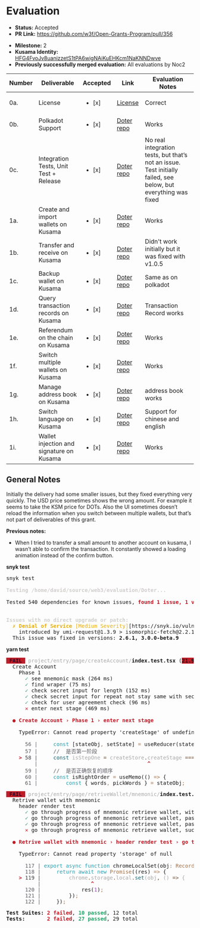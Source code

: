 # Evaluation

- **Status:** Accepted
- **PR Link:** https://github.com/w3f/Open-Grants-Program/pull/356
* **Milestone:** 2
* **Kusama Identity:** [HFG4FvoJv8uanizzetS1tPA6wigNAiKuEHKcm1NaKNNDwve](https://polkascan.io/pre/kusama/account/HFG4FvoJv8uanizzetS1tPA6wigNAiKuEHKcm1NaKNNDwve)
* **Previously successfully merged evaluation:** All evaluations by Noc2

| Number | Deliverable | Accepted | Link | Evaluation Notes |
| ------ | ----------- | -------- | ---- |----------------- |
| 0a. | License | <ul><li>[x] </li></ul> | [License](https://github.com/ChainBridgeNetworkTeam/Doter/blob/master/) | Correct |
| 0b. | Polkadot Support | <ul><li>[x] </li></ul> | [Doter repo](https://github.com/ChainBridgeNetworkTeam/Doter) | Works |
| 0c. | Integration Tests, Unit Test + Release | <ul><li>[x] </li></ul> | [Doter repo](https://github.com/ChainBridgeNetworkTeam/Doter) | No real integration tests, but that’s not an issue. Test initially failed, see below, but everything was fixed |
| 1a. | Create and import wallets on Kusama | <ul><li>[x] </li></ul> | [Doter repo](https://github.com/ChainBridgeNetworkTeam/Doter)  | Works |
| 1b. | Transfer and receive on Kusama | <ul><li>[x] </li></ul> | [Doter repo](https://github.com/ChainBridgeNetworkTeam/Doter) | Didn't work initially but it was fixed with v1.0.5 |
| 1c. | Backup wallet on Kusama | <ul><li>[x] </li></ul> | [Doter repo](https://github.com/ChainBridgeNetworkTeam/Doter) | Same as on polkadot |
| 1d. | Query transaction records on Kusama | <ul><li>[x] </li></ul> | [Doter repo](https://github.com/ChainBridgeNetworkTeam/Doter) | Transaction Record works |
| 1e. | Referendum on the chain on Kusama | <ul><li>[x] </li></ul> | [Doter repo](https://github.com/ChainBridgeNetworkTeam/Doter) | Works |
| 1f. | Switch multiple wallets on Kusama | <ul><li>[x] </li></ul> | [Doter repo](https://github.com/ChainBridgeNetworkTeam/Doter) | Works |
| 1g. | Manage address book on Kusama | <ul><li>[x] </li></ul> | [Doter repo](https://github.com/ChainBridgeNetworkTeam/Doter) | address book works |
| 1h. | Switch language on Kusama | <ul><li>[x] </li></ul> | [Doter repo](https://github.com/ChainBridgeNetworkTeam/Doter) | Support for chinese and english |
| 1i. | Wallet injection and signature on Kusama| <ul><li>[x] </li></ul> | [Doter repo](https://github.com/ChainBridgeNetworkTeam/Doter) | Works |

## General Notes

Initially the delivery had some smaller issues, but they fixed everything very quickly. The USD price sometimes shows the wrong amount. For example it seems to take the KSM price for DOTs. Also the UI sometimes doesn’t reload the information when you switch between multiple wallets, but that’s not part of deliverables of this grant.  

**Previous notes:** 

- When I tried to transfer a small amount to another account on kusama, I wasn’t able to confirm the transaction. It constantly showed a loading animation instead of the confirm button.  

**snyk test**

<pre>snyk test

<font color="#D0CFCC"><b>Testing /home/david/source/web3/evaluation/Doter...</b></font>

Tested 540 dependencies for known issues, <font color="#C01C28"><b>found 1 issue, 1 vulnerable path.</b></font>


<font color="#D0CFCC"><b>Issues with no direct upgrade or patch:</b></font>
<font color="#E9AD0C">  ✗ </font><font color="#E9AD0C"><b>Denial of Service</b></font><font color="#E9AD0C"> [Medium Severity]</font>[https://snyk.io/vuln/SNYK-JS-NODEFETCH-674311] in <b>node-fetch@1.7.3</b>
    introduced by umi-request@1.3.9 &gt; isomorphic-fetch@2.2.1 &gt; node-fetch@1.7.3
  This issue was fixed in versions: <b>2.6.1, 3.0.0-beta.9</b>
</pre>

**yarn test**

<pre>
<span style="background-color:#C01C28"><font color="#300A24"><b> FAIL </b></font></span> <font color="#AAAAAA">project/entry/page/createAccount/</font><b>index.test.tsx</b> (<span style="background-color:#C01C28"><b>21.903 s</b></span>)
  Create Account
    Phase 1
      <font color="#26A269">✓</font> see mnemonic mask (264 ms)
      <font color="#26A269">✓</font> find wraper (75 ms)
      <font color="#26A269">✓</font> check secret input for length (152 ms)
      <font color="#26A269">✓</font> check secret input for repeat not stay same with secret input (158 ms)
      <font color="#26A269">✓</font> check for user agreement check (96 ms)
      <font color="#C01C28">✕</font> enter next stage (469 ms)

<font color="#C01C28"><b>  ● Create Account › Phase 1 › enter next stage</b></font>

    TypeError: Cannot read property &apos;createStage&apos; of undefined

<font color="#AAAAAA">     </font><font color="#5E5C64"> 56 |</font>     <font color="#2AA1B3">const</font> [stateObj<font color="#A2734C">,</font> setState] <font color="#A2734C">=</font> useReducer(stateReducer<font color="#A2734C">,</font> { words<font color="#A2734C">:</font> []<font color="#A2734C">,</font> pickWords<font color="#A2734C">:</font> []<font color="#A2734C">,</font> showLoading<font color="#A2734C">:</font> <font color="#2AA1B3">false</font> } <font color="#2AA1B3">as</font> mnemonicStateObj)<font color="#A2734C">;</font>
<font color="#AAAAAA">     </font><font color="#5E5C64"> 57 |</font>     <font color="#5E5C64">//  是否第一阶段</font>
<font color="#AAAAAA">    </font><font color="#C01C28"><b>&gt;</b></font><font color="#3E3D42"> 58 |</font><font color="#AAAAAA">     </font><font color="#1C6B77">const</font><font color="#AAAAAA"> isStepOne </font><font color="#6C4C32">=</font><font color="#AAAAAA"> createStore</font><font color="#6C4C32">.</font><font color="#AAAAAA">createStage </font><font color="#6C4C32">===</font><font color="#AAAAAA"> </font><font color="#6C4C32">CREAT_STAGE.MNEMONIC_MASK;</font>
<font color="#AAAAAA">     </font><font color="#5E5C64">    |</font>                                   <font color="#C01C28"><b>^</b></font>
<font color="#AAAAAA">     </font><font color="#5E5C64"> 59 |</font>     <font color="#5E5C64">//  是否正确恢复的顺序</font>
<font color="#AAAAAA">     </font><font color="#5E5C64"> 60 |</font>     <font color="#2AA1B3">const</font> isRightOrder <font color="#A2734C">=</font> useMemo(() <font color="#A2734C">=&gt;</font> {
<font color="#AAAAAA">     </font><font color="#5E5C64"> 61 |</font>         <font color="#2AA1B3">const</font> { words<font color="#A2734C">,</font> pickWords } <font color="#A2734C">=</font> stateObj<font color="#A2734C">;</font>
</pre>

<pre><span style="background-color:#C01C28"><font color="#300A24"><b> FAIL </b></font></span> <font color="#AAAAAA">project/entry/page/retriveWallet/mnemonic/</font><b>index.test.tsx</b> (<span style="background-color:#C01C28"><b>23.092 s</b></span>)
  Retrive wallet with mnemonic
    header render test
      <font color="#26A269">✓</font> go through progress of mnemonic retrieve wallet, without userAgreement (412 ms)
      <font color="#26A269">✓</font> go through progress of mnemonic retrieve wallet, password too short (162 ms)
      <font color="#26A269">✓</font> go through progress of mnemonic retrieve wallet, password without consistency (119 ms)
      <font color="#C01C28">✕</font> go through progress of mnemonic retrieve wallet, success (964 ms)

<font color="#C01C28"><b>  ● Retrive wallet with mnemonic › header render test › go through progress of mnemonic retrieve wallet, success</b></font>

    TypeError: Cannot read property &apos;storage&apos; of null

<font color="#AAAAAA">     </font><font color="#5E5C64"> 117 |</font> <font color="#2AA1B3">export</font> <font color="#2AA1B3">async</font> <font color="#2AA1B3">function</font> chromeLocalSet(obj<font color="#A2734C">:</font> <font color="#A2734C">Record&lt;string,</font> any<font color="#A2734C">&gt;</font>) {
<font color="#AAAAAA">     </font><font color="#5E5C64"> 118 |</font>     <font color="#2AA1B3">return</font> <font color="#2AA1B3">await</font> <font color="#2AA1B3">new</font> <font color="#A2734C">Promise</font>((res) <font color="#A2734C">=&gt;</font> {
<font color="#AAAAAA">    </font><font color="#C01C28"><b>&gt;</b></font><font color="#3E3D42"> 119 |</font><font color="#AAAAAA">         chrome</font><font color="#6C4C32">.</font><font color="#AAAAAA">storage</font><font color="#6C4C32">.</font><font color="#AAAAAA">local</font><font color="#6C4C32">.</font><font color="#1C6B77">set</font><font color="#AAAAAA">(obj</font><font color="#6C4C32">,</font><font color="#AAAAAA"> () </font><font color="#6C4C32">=&gt;</font><font color="#AAAAAA"> {</font>
<font color="#AAAAAA">     </font><font color="#5E5C64">     |</font>                <font color="#C01C28"><b>^</b></font>
<font color="#AAAAAA">     </font><font color="#5E5C64"> 120 |</font>             res(<font color="#A347BA">1</font>)<font color="#A2734C">;</font>
<font color="#AAAAAA">     </font><font color="#5E5C64"> 121 |</font>         })<font color="#A2734C">;</font>
<font color="#AAAAAA">     </font><font color="#5E5C64"> 122 |</font>     })<font color="#A2734C">;</font>
</pre>

<pre><b>Test Suites: </b><font color="#C01C28"><b>2 failed</b></font>, <font color="#26A269"><b>10 passed</b></font>, 12 total
<b>Tests:       </b><font color="#C01C28"><b>2 failed</b></font>, <font color="#26A269"><b>27 passed</b></font>, 29 total
</pre>